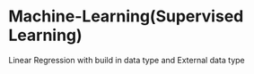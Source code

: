 # Machine-Learning(Supervised Learning)
Linear Regression with build in data type and External data type

